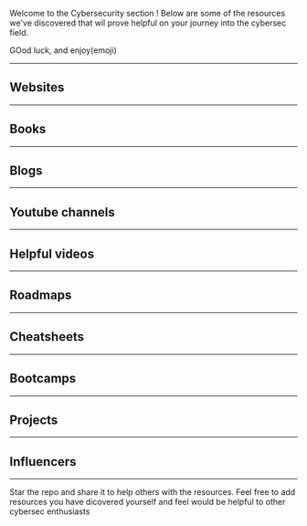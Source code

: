 Welcome to the Cybersecurity section !
Below are some of the resources we've discovered that wil prove helpful on your journey into the cybersec field.

GOod luck, and enjoy(emoji)

------

## Websites

---
## Books

---
## Blogs

---
## Youtube channels

---
## Helpful videos

---
## Roadmaps

---
## Cheatsheets

---
## Bootcamps

---
## Projects

---
## Influencers



-----

Star the repo and share it to help others with the resources. Feel free to add resources you have dicovered yourself and feel would be helpful to other cybersec enthusiasts
